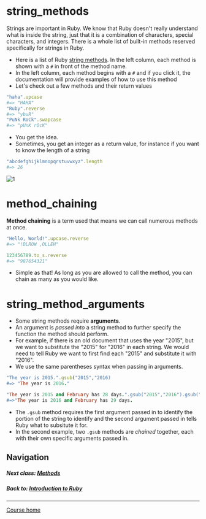 # string_methods
Strings are important in Ruby. We know that Ruby doesn't really understand what is inside the string, just that it is a combination of characters, special characters, and integers. There is a whole list of built-in methods reserved specifically for strings in Ruby. 
- Here is a list of Ruby [string methods](http://ruby-doc.org/core-2.2.0/String.html). In the left column, each method is shown with a `#` in front of the method name.
- In the left column, each method begins with a `#` and if you click it, the documentation will provide examples of how to use this method
- Let's check out a few methods and their return values
```ruby
"haha".upcase
#=> "HAHA"
"Ruby".reverse
#=> "ybuR"
"PuNk RoCk".swapcase
#=> "pUnK rOcK"
```
- You get the idea. 
- Sometimes, you get an integer as a return value, for instance if you want to know the length of a string
```ruby
"abcdefghijklmnopqrstuvwxyz".length
#=> 26
```
![1](http://i.imgur.com/nH1HDqA.gif?1)
# method_chaining
**Method chaining** is a term used that means we can call numerous methods at once. 
```ruby
"Hello, World!".upcase.reverse
#=> "!DLROW ,OLLEH"

123456789.to_s.reverse
#=> "987654321"
```
- Simple as that! As long as you are allowed to call the method, you can chain as many as you would like.  

# string_method_arguments
- Some string methods require **arguments**. 
- An argument is *passed into* a string method to further specify the function the method should perform. 
- For example, if there is an old document that uses the year "2015", but we want to substitute the "2015" for "2016" in each string. We would need to tell Ruby we want to first find each "2015" and substitute it with "2016".
- We use the same parentheses syntax when passing in arguments.

```ruby
"The year is 2015.".gsub("2015","2016)
#=> "The year is 2016."

"The year is 2015 and February has 28 days.".gsub("2015","2016").gsub("28","29")
#=>"The year is 2016 and February has 29 days.
``` 
- The `.gsub` method requires the first argument passed in to identify the portion of the string to identify and the second argument passed in tells Ruby what to subsitute it for. 
- In the second example, two `.gsub` methods are *chained* together, each with their own specific arguments passed in.



## Navigation  
##### Next class: [Methods](https://github.com/Coderdotnew/intro_web_apps_dgm/tree/master/02_class)      
##### Back to: [Introduction to Ruby](https://github.com/Coderdotnew/intro_web_apps_dgm/tree/master/01_class)
---  
[Course home](https://github.com/Coderdotnew/intro_web_apps_dgm)  
